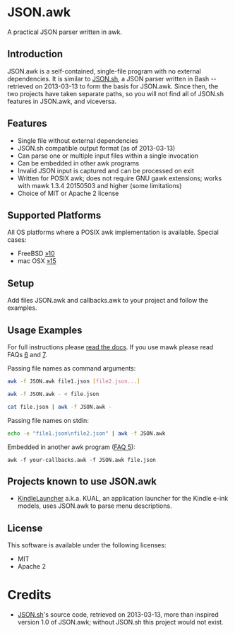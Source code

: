JSON.awk
========

A practical JSON parser written in awk.

Introduction
------------

JSON.awk is a self-contained, single-file program with no external dependencies.
It is similar to [JSON.sh](https://github.com/dominictarr/JSON.sh), a JSON
parser written in Bash -- retrieved on 2013-03-13 to form the basis for
JSON.awk. Since then, the two projects have taken separate paths, so you
will not find all of JSON.sh features in JSON.awk, and viceversa.

Features
--------

* Single file without external dependencies
* JSON.sh compatible output format (as of 2013-03-13)
* Can parse one or multiple input files within a single invocation
* Can be embedded in other awk programs
* Invalid JSON input is captured and can be processed on exit
* Written for POSIX awk; does not require GNU gawk extensions;
  works with mawk 1.3.4 20150503 and higher (some limitations)
* Choice of MIT or Apache 2 license

Supported Platforms
-------------------

All OS platforms where a POSIX awk implementation is available. Special cases:

* FreeBSD [&raquo;10](https://github.com/step-/JSON.awk/issues/10)
* mac OSX [&raquo;15](https://github.com/step-/JSON.awk/issues/15)

Setup
-----

Add files JSON.awk and callbacks.awk to your project and follow the examples.

Usage Examples
--------------

For full instructions please [read the docs](doc/usage.md).
If you use mawk please read FAQs [6](doc/FAQ.md#6) and [7](doc/FAQ.md#7).

Passing file names as command arguments:

```sh
awk -f JSON.awk file1.json [file2.json...]

awk -f JSON.awk - < file.json

cat file.json | awk -f JSON.awk -
```

Passing file names on stdin:

```sh
echo -e "file1.json\nfile2.json" | awk -f JSON.awk
```

Embedded in another awk program ([FAQ 5](doc/FAQ.md#5)):

```
awk -f your-callbacks.awk -f JSON.awk file.json
```

Projects known to use JSON.awk
------------------------------

* [KindleLauncher](https://bitbucket.org/ixtab/kindlelauncher/overview)
  a.k.a. KUAL, an application launcher for the Kindle e-ink models, uses
  JSON.awk to parse menu descriptions.

License
-------

This software is available under the following licenses:

* MIT
* Apache 2

Credits
=======

* [JSON.sh](https://github.com/dominictarr/JSON.sh)'s source code, retrieved on
  2013-03-13, more than inspired version 1.0 of JSON.awk; without JSON.sh this
  project would not exist.

